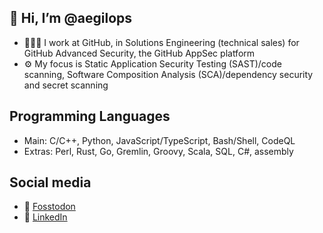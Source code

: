 ## 👋 Hi, I’m @aegilops

- 🧑🏻‍💻 I work at GitHub, in Solutions Engineering (technical sales) for GitHub Advanced Security, the GitHub AppSec platform
- ⚙️ My focus is Static Application Security Testing (SAST)/code scanning, Software Composition Analysis (SCA)/dependency security and secret scanning

## Programming Languages

- Main: C/C++, Python, JavaScript/TypeScript, Bash/Shell, CodeQL
- Extras: Perl, Rust, Go, Gremlin, Groovy, Scala, SQL, C#, assembly

## Social media

- 🐘 <a rel="me" href="https://fosstodon.org/@aegilops">Fosstodon</a>
- 🔗 <a rel="me" href="https://www.linkedin.com/in/paul-hodgkinson-579a1a243">LinkedIn</a>
